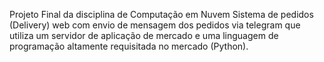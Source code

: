 Projeto Final da disciplina de Computação em Nuvem
Sistema de pedidos (Delivery) web com envio de mensagem dos pedidos via telegram que utiliza um servidor de aplicação de mercado e uma
linguagem de programação altamente requisitada no mercado (Python).
